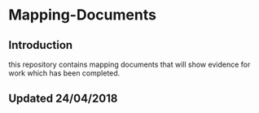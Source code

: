 # Mapping-Documents
## Introduction
this repository contains mapping documents that will show evidence for work which has been completed.

## Updated 24/04/2018

